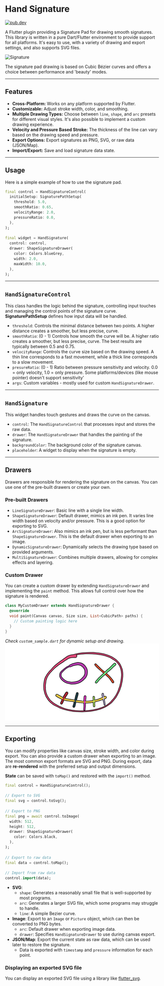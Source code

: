 # Hand Signature

[![pub.dev](https://img.shields.io/pub/v/hand_signature.svg)](https://pub.dev/packages/hand_signature)

A Flutter plugin providing a Signature Pad for drawing smooth signatures. This library is written in a pure Dart/Flutter environment to provide support for all platforms. It's easy to use, with a variety of drawing and export settings, and also supports SVG files.

![Signature](https://raw.githubusercontent.com/RomanBase/hand_signature/master/doc/signature.png)

The signature pad drawing is based on Cubic Bézier curves and offers a choice between performance and 'beauty' modes.

---

## Features

- **Cross-Platform:** Works on any platform supported by Flutter.
- **Customizable:** Adjust stroke width, color, and smoothing.
- **Multiple Drawing Types:** Choose between `line`, `shape`, and `arc` presets for different visual styles. It's also possible to implement a custom drawing experience.
- **Velocity and Pressure Based Stroke:** The thickness of the line can vary based on the drawing speed and pressure.
- **Export Options:** Export signatures as PNG, SVG, or raw data (JSON/Map).
- **Import/Export:** Save and load signature data state.

---

## Usage

Here is a simple example of how to use the signature pad.

```dart
final control = HandSignatureControl(
  initialSetup: SignaturePathSetup(
    threshold: 5.0,
    smoothRatio: 0.65,
    velocityRange: 2.0,
    pressureRatio: 0.0,
  ),
);

final widget = HandSignature(
  control: control,
  drawer: ShapeSignatureDrawer(
    color: Colors.blueGrey,
    width: 2.0,
    maxWidth: 10.0,
  ),
);
```

---

## `HandSignatureControl`

This class handles the logic behind the signature, controlling input touches and managing the control points of the signature curve.
**SignaturePathSetup** defines how input data will be handled.

- `threshold`: Controls the minimal distance between two points. A higher distance creates a smoother, but less precise, curve.
- `smoothRatio`: (0 - 1) Controls how smooth the curve will be. A higher ratio creates a smoother, but less precise, curve. The best results are typically between 0.5 and 0.75.
- `velocityRange`: Controls the curve size based on the drawing speed. A thin line corresponds to a fast movement, while a thick line corresponds to a slow movement.
- `presureRatio`: (0 - 1) Ratio between pressure sensitivity and velocity. 0.0 = only velocity, 1.0 = only pressure. Some platforms/devices (like mouse pointer) doesn't support sensitivity'
- `args`: Custom variables - mostly used for custom `HandSignatureDrawer`.

---

## `HandSignature`

This widget handles touch gestures and draws the curve on the canvas.

- `control`: The `HandSignatureControl` that processes input and stores the raw data.
- `drawer`: The `HandSignatureDrawer` that handles the painting of the signature.
- `backgroundColor`: The background color of the signature canvas.
- `placeholder`: A widget to display when the signature is empty.

---

## Drawers

Drawers are responsible for rendering the signature on the canvas. You can use one of the pre-built drawers or create your own.

### Pre-built Drawers
- `LineSignatureDrawer`: Basic line with a single line width.
- `ShapeSignatureDrawer`: Default drawer, mimics an ink pen. It varies line width based on velocity and/or pressure. This is a good option for exporting to SVG.
- `ArcSignatureDrawer`: Also mimics an ink pen, but is less performant than `ShapeSignatureDrawer`. This is the default drawer when exporting to an image.
- `DynamicSignatureDrawer`: Dynamically selects the drawing type based on provided arguments.
- `MultiSignatureDrawer`: Combines multiple drawers, allowing for complex effects and layering.

### Custom Drawer

You can create a custom drawer by extending `HandSignatureDrawer` and implementing the `paint` method. This allows full control over how the signature is rendered.

```dart
class MyCustomDrawer extends HandSignatureDrawer {
  @override
  void paint(Canvas canvas, Size size, List<CubicPath> paths) {
    // Custom painting logic here
  }
}
```

*Check `custom_sample.dart` for dynamic setup and drawing.*
![Custom Drawer](https://raw.githubusercontent.com/RomanBase/hand_signature/master/doc/custom_drawer.png)

---

## Exporting

You can modify properties like canvas size, stroke width, and color during export. You can also provide a custom drawer when exporting to an image. The most common export formats are SVG and PNG. During export, data are **re-rendered** with the preferred setup and output dimensions.

**State** can be saved with `toMap()` and restored with the `import()` method.

```dart
final control = HandSignatureControl();

// Export to SVG
final svg = control.toSvg();

// Export to PNG
final png = await control.toImage(
  width: 512,
  height: 512,
  drawer: ShapeSignatureDrawer(
    color: Colors.black,
  ),
);

// Export to raw data
final data = control.toMap();

// Import from raw data
control.import(data);
```

- **SVG**:
  - `shape`: Generates a reasonably small file that is well-supported by most programs.
  - `arc`: Generates a larger SVG file, which some programs may struggle to handle.
  - `line`: A simple Bezier curve.
- **Image**: Export to an `Image` or `Picture` object, which can then be converted to PNG bytes.
  - `arc`: Default drawer when exporting image data.
  - `drawer`: Specifies `HandSignatureDrawer` to use during canvas export.
- **JSON/Map**: Export the current state as raw data, which can be used later to restore the signature.
  - Data is exported with `timestamp` and `pressure` information for each point.

### Displaying an exported SVG file

You can display an exported SVG file using a library like [flutter_svg](https://pub.dev/packages/flutter_svg).

